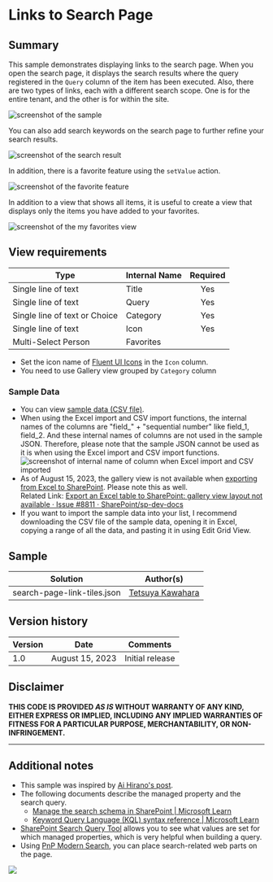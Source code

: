 # Links to Search Page

## Summary

This sample demonstrates displaying links to the search page. When you open the search page, it displays the search results where the query registered in the `Query` column of the item has been executed. Also, there are two types of links, each with a different search scope. One is for the entire tenant, and the other is for within the site.

![screenshot of the sample](./assets/screenshot.png)

You can also add search keywords on the search page to further refine your search results.

![screenshot of the search result](./assets/search-result.png)

In addition, there is a favorite feature using the `setValue` action.

![screenshot of the favorite feature](./assets/favorite.png)

In addition to a view that shows all items, it is useful to create a view that displays only the items you have added to your favorites.

![screenshot of the my favorites view](./assets/my-favorites-view.png)

## View requirements

|Type                         |Internal Name|Required|
|-----------------------------|-------------|:------:|
|Single line of text          |Title        |Yes     |
|Single line of text          |Query        |Yes     |
|Single line of text or Choice|Category     |Yes     |
|Single line of text          |Icon         |Yes     |
|Multi-Select Person          |Favorites    |        |

- Set the icon name of [Fluent UI Icons](https://developer.microsoft.com/fluentui#/styles/web/icons) in the `Icon` column.
- You need to use Gallery view grouped by `Category` column

### Sample Data

- You can view [sample data (CSV file)](./assets/sample-data.csv).
- When using the Excel import and CSV import functions, the internal names of the columns are "field_" + "sequential number" like field_1, field_2. And these internal names of columns are not used in the sample JSON. Therefore, please note that the sample JSON cannot be used as it is when using the Excel import and CSV import functions.
    ![screenshot of internal name of column when Excel import and CSV imported](./assets/excel-csv-import.png)
- As of August 15, 2023, the gallery view is not available when [exporting from Excel to SharePoint](https://support.microsoft.com/office/export-an-excel-table-to-sharepoint-974544f9-94bc-4aa8-9159-97282d256dab). Please note this as well.  
Related Link: [Export an Excel table to SharePoint: gallery view layout not available · Issue #8811 · SharePoint/sp-dev-docs](https://github.com/SharePoint/sp-dev-docs/issues/8811)
- If you want to import the sample data into your list, I recommend downloading the CSV file of the sample data, opening it in Excel, copying a range of all the data, and pasting it in using Edit Grid View.

## Sample

Solution|Author(s)
--------|---------
search-page-link-tiles.json | [Tetsuya Kawahara](https://github.com/tecchan1107)

## Version history

Version |Date            |Comments
--------|----------------|--------------------------------
1.0     |August 15, 2023 |Initial release

## Disclaimer
**THIS CODE IS PROVIDED *AS IS* WITHOUT WARRANTY OF ANY KIND, EITHER EXPRESS OR IMPLIED, INCLUDING ANY IMPLIED WARRANTIES OF FITNESS FOR A PARTICULAR PURPOSE, MERCHANTABILITY, OR NON-INFRINGEMENT.**

---

## Additional notes

- This sample was inspired by [Ai Hirano's post](https://twitter.com/ai_yamasaki/status/1545353487533232130).
- The following documents describe the managed property and the search query.
  - [Manage the search schema in SharePoint | Microsoft Learn](https://learn.microsoft.com/sharepoint/manage-search-schema)
  - [Keyword Query Language (KQL) syntax reference | Microsoft Learn](https://learn.microsoft.com/sharepoint/dev/general-development/keyword-query-language-kql-syntax-reference)
- [SharePoint Search Query Tool](https://github.com/pnp/PnP-Tools/tree/master/Solutions/SharePoint.Search.QueryTool) allows you to see what values are set for which managed properties, which is very helpful when building a query.
- Using [PnP Modern Search](https://microsoft-search.github.io/pnp-modern-search/), you can place search-related web parts on the page.

<img src="https://pnptelemetry.azurewebsites.net/list-formatting/view-samples/search-page-link-tiles" />

